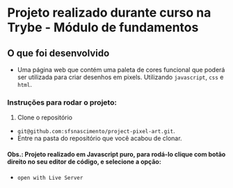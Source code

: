 # Projeto realizado durante curso na Trybe - Módulo de fundamentos

## O que foi desenvolvido

- Uma página web que contém uma paleta de cores funcional que poderá ser utilizada para criar desenhos em pixels. Utilizando `javascript`, `css` e `html`.

### Instruções para rodar o projeto:

1. Clone o repositório
  * `git@github.com:sfsnascimento/project-pixel-art.git`.
  * Entre na pasta do repositório que você acabou de clonar.

#### Obs.: Projeto realizado em Javascript puro, para rodá-lo clique com botão direito no seu editor de código, e selecione a opção:
- `open with Live Server`
